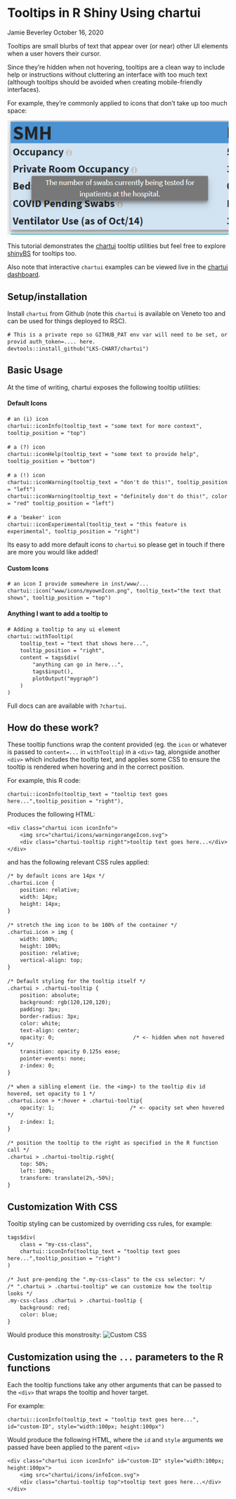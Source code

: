 Tooltips in R Shiny Using chartui
================
Jamie Beverley
October 16, 2020

Tooltips are small blurbs of text that appear over (or near) other UI
elements when a user hovers their cursor.

Since they’re hidden when not hovering, tooltips are a clean way to
include help or instructions without cluttering an interface with too
much text (although tooltips should be avoided when creating
mobile-friendly interfaces).

For example, they’re commonly applied to icons that don’t take up too
much space:

![COVID dashboard example](img/tooltips/covid_example.PNG)

This tutorial demonstrates the
[chartui](https://github.com/LKS-CHART/charui) tooltip utilities but
feel free to explore
[shinyBS](https://ebailey78.github.io/shinyBS/index.html) for tooltips
too.

Also note that interactive `chartui` examples can be viewed live in the
[chartui dashboard](http://172.29.165.21:3939/chartui/).

Setup/installation
------------------

Install `chartui` from Github (note this `chartui` is available on
Veneto too and can be used for things deployed to RSC).

    # This is a private repo so GITHUB_PAT env var will need to be set, or provid auth_token=.... here.
    devtools::install_github("LKS-CHART/chartui")

Basic Usage
-----------

At the time of writing, chartui exposes the following tooltip utilities:

#### Default Icons

    # an (i) icon
    chartui::iconInfo(tooltip_text = "some text for more context", tooltip_position = "top")

    # a (?) icon
    chartui::iconHelp(tooltip_text = "some text to provide help", tooltip_position = "bottom") 

    # a (!) icon
    chartui::iconWarning(tooltip_text = "don't do this!", tooltip_position = "left")
    chartui::iconWarning(tooltip_text = "definitely don't do this!", color = "red" tooltip_position = "left")

    # a 'beaker' icon
    chartui::iconExperimental(tooltip_text = "this feature is experimental", tooltip_position = "right") 

Its easy to add more default icons to `chartui` so please get in touch
if there are more you would like added!

#### Custom Icons

    # an icon I provide somewhere in inst/www/...
    chartui::icon("www/icons/myownIcon.png", tooltip_text="the text that shows", tooltip_position = "top")

#### Anything I want to add a tooltip to

    # Adding a tooltip to any ui element 
    chartui::withTooltip(
        tooltip_text = "text that shows here...",
        tooltip_position = "right",
        content = tags$div(
            "anything can go in here...",
            tags$input(),
            plotOutput("mygraph")
        )
    )

Full docs can are available with `?chartui`.

How do these work?
------------------

These tooltip functions wrap the content provided (eg. the `icon` or
whatever is passed to `content=...` in `withTooltip`) in a `<div>` tag,
alongside another `<div>` which includes the tooltip text, and applies
some CSS to ensure the tooltip is rendered when hovering and in the
correct position.

For example, this R code:

    chartui::iconInfo(tooltip_text = "tooltip text goes here...",tooltip_position = "right"),

Produces the following HTML:

    <div class="chartui icon iconInfo">
        <img src="chartui/icons/warningorangeIcon.svg">
        <div class="chartui-tooltip right">tooltip text goes here...</div>
    </div>

and has the following relevant CSS rules applied:

    /* by default icons are 14px */
    .chartui.icon {
        position: relative;
        width: 14px;
        height: 14px;
    }

    /* stretch the img icon to be 100% of the container */
    .chartui.icon > img {
        width: 100%;
        height: 100%;
        position: relative;
        vertical-align: top;
    }

    /* Default styling for the tooltip itself */
    .chartui > .chartui-tooltip {
        position: absolute;
        background: rgb(120,120,120);
        padding: 3px;
        border-radius: 3px;
        color: white;
        text-align: center;
        opacity: 0;                         /* <- hidden when not hovered */
        transition: opacity 0.125s ease;
        pointer-events: none;
        z-index: 0;
    }

    /* when a sibling element (ie. the <img>) to the tooltip div id hovered, set opacity to 1 */
    .chartui.icon > *:hover + .chartui-tooltip{
        opacity: 1;                        /* <- opacity set when hovered */
        z-index: 1;
    }

    /* position the tooltip to the right as specified in the R function call */
    .chartui > .chartui-tooltip.right{
        top: 50%;
        left: 100%;
        transform: translate(2%,-50%);
    }

Customization With CSS
----------------------

Tooltip styling can be customized by overriding css rules, for example:

    tags$div(
        class = "my-css-class",
        chartui::iconInfo(tooltip_text = "tooltip text goes here...",tooltip_position = "right")
    )

    /* Just pre-pending the ".my-css-class" to the css selector: */
    /* ".chartui > .chartui-tooltip" we can customize how the tooltip looks */
    .my-css-class .chartui > .chartui-tooltip {
        background: red;
        color: blue;
    }

Would produce this monstrosity: ![Custom
CSS](img/tooltips/custom_css.PNG)

Customization using the `...` parameters to the R functions
-----------------------------------------------------------

Each the tooltip functions take any other arguments that can be passed
to the `<div>` that wraps the tooltip and hover target.

For example:

    chartui::iconInfo(tooltip_text = "tooltip text goes here...", id="custom-ID", style="width:100px; height:100px")

Would produce the following HTML, where the `id` and `style` arguments
we passed have been applied to the parent `<div>`

    <div class="chartui icon iconInfo" id="custom-ID" style="width:100px; height:100px">
        <img src="chartui/icons/infoIcon.svg">
        <div class="chartui-tooltip top">tooltip text goes here...</div>
    </div>
